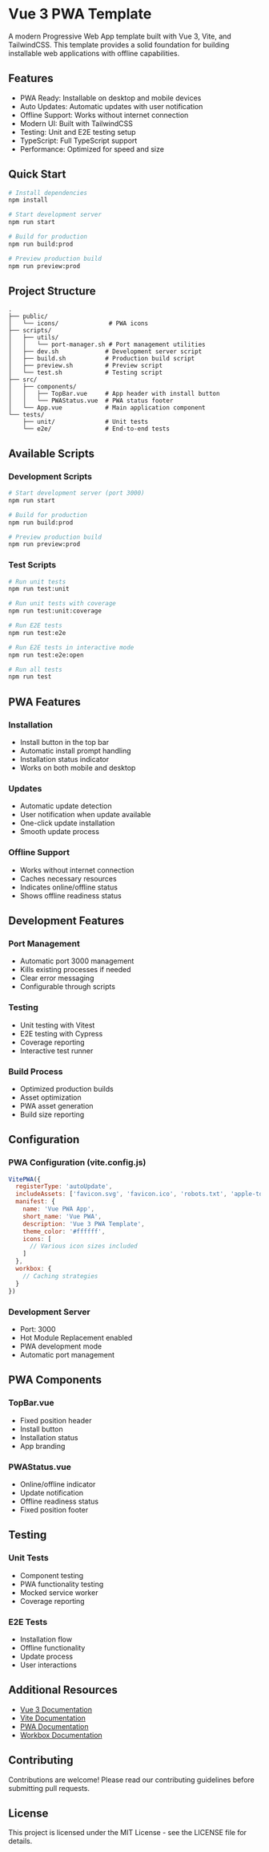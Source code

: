 # Vue 3 PWA Template

A modern Progressive Web App template built with Vue 3, Vite, and TailwindCSS. This template provides a solid foundation for building installable web applications with offline capabilities.

## Features

- PWA Ready: Installable on desktop and mobile devices
- Auto Updates: Automatic updates with user notification
- Offline Support: Works without internet connection
- Modern UI: Built with TailwindCSS
- Testing: Unit and E2E testing setup
- TypeScript: Full TypeScript support
- Performance: Optimized for speed and size

## Quick Start

```bash
# Install dependencies
npm install

# Start development server
npm run start

# Build for production
npm run build:prod

# Preview production build
npm run preview:prod
```

## Project Structure

```
.
├── public/
│   └── icons/              # PWA icons
├── scripts/
│   ├── utils/             
│   │   └── port-manager.sh # Port management utilities
│   ├── dev.sh             # Development server script
│   ├── build.sh           # Production build script
│   ├── preview.sh         # Preview script
│   └── test.sh            # Testing script
├── src/
│   ├── components/
│   │   ├── TopBar.vue     # App header with install button
│   │   └── PWAStatus.vue  # PWA status footer
│   └── App.vue            # Main application component
└── tests/
    ├── unit/              # Unit tests
    └── e2e/               # End-to-end tests
```

## Available Scripts

### Development Scripts

```bash
# Start development server (port 3000)
npm run start

# Build for production
npm run build:prod

# Preview production build
npm run preview:prod
```

### Test Scripts

```bash
# Run unit tests
npm run test:unit

# Run unit tests with coverage
npm run test:unit:coverage

# Run E2E tests
npm run test:e2e

# Run E2E tests in interactive mode
npm run test:e2e:open

# Run all tests
npm run test
```

## PWA Features

### Installation

- Install button in the top bar
- Automatic install prompt handling
- Installation status indicator
- Works on both mobile and desktop

### Updates

- Automatic update detection
- User notification when update available
- One-click update installation
- Smooth update process

### Offline Support

- Works without internet connection
- Caches necessary resources
- Indicates online/offline status
- Shows offline readiness status

## Development Features

### Port Management

- Automatic port 3000 management
- Kills existing processes if needed
- Clear error messaging
- Configurable through scripts

### Testing

- Unit testing with Vitest
- E2E testing with Cypress
- Coverage reporting
- Interactive test runner

### Build Process

- Optimized production builds
- Asset optimization
- PWA asset generation
- Build size reporting

## Configuration

### PWA Configuration (vite.config.js)

```javascript
VitePWA({
  registerType: 'autoUpdate',
  includeAssets: ['favicon.svg', 'favicon.ico', 'robots.txt', 'apple-touch-icon.png'],
  manifest: {
    name: 'Vue PWA App',
    short_name: 'Vue PWA',
    description: 'Vue 3 PWA Template',
    theme_color: '#ffffff',
    icons: [
      // Various icon sizes included
    ]
  },
  workbox: {
    // Caching strategies
  }
})
```

### Development Server

- Port: 3000
- Hot Module Replacement enabled
- PWA development mode
- Automatic port management

## PWA Components

### TopBar.vue

- Fixed position header
- Install button
- Installation status
- App branding

### PWAStatus.vue

- Online/offline indicator
- Update notification
- Offline readiness status
- Fixed position footer

## Testing

### Unit Tests

- Component testing
- PWA functionality testing
- Mocked service worker
- Coverage reporting

### E2E Tests

- Installation flow
- Offline functionality
- Update process
- User interactions

## Additional Resources

- [Vue 3 Documentation](https://v3.vuejs.org/)
- [Vite Documentation](https://vitejs.dev/)
- [PWA Documentation](https://web.dev/progressive-web-apps/)
- [Workbox Documentation](https://developers.google.com/web/tools/workbox)

## Contributing

Contributions are welcome! Please read our contributing guidelines before submitting pull requests.

## License

This project is licensed under the MIT License - see the LICENSE file for details.
